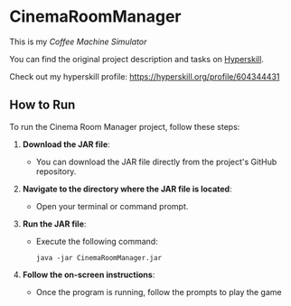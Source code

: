 # CinemaRoomManager
This is my *Coffee Machine Simulator*

You can find the original project description and tasks on [Hyperskill](https://hyperskill.org/projects/133).

Check out my hyperskill profile: https://hyperskill.org/profile/604344431

## How to Run

To run the Cinema Room Manager project, follow these steps:

1. **Download the JAR file**:
   - You can download the JAR file directly from the project's GitHub repository.

2. **Navigate to the directory where the JAR file is located**:
   - Open your terminal or command prompt.

3. **Run the JAR file**:
   - Execute the following command:
     ```
     java -jar CinemaRoomManager.jar
     ```

4. **Follow the on-screen instructions**:
   - Once the program is running, follow the prompts to play the game 
